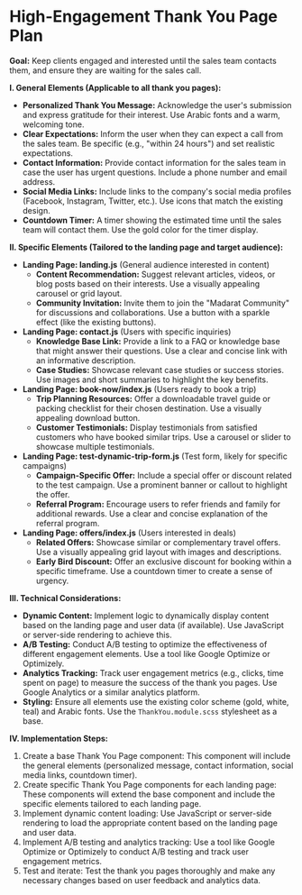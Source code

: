 # High-Engagement Thank You Page Plan

**Goal:** Keep clients engaged and interested until the sales team contacts them, and ensure they are waiting for the sales call.

**I. General Elements (Applicable to all thank you pages):**

*   **Personalized Thank You Message:** Acknowledge the user's submission and express gratitude for their interest. Use Arabic fonts and a warm, welcoming tone.
*   **Clear Expectations:** Inform the user when they can expect a call from the sales team. Be specific (e.g., "within 24 hours") and set realistic expectations.
*   **Contact Information:** Provide contact information for the sales team in case the user has urgent questions. Include a phone number and email address.
*   **Social Media Links:** Include links to the company's social media profiles (Facebook, Instagram, Twitter, etc.). Use icons that match the existing design.
*   **Countdown Timer:** A timer showing the estimated time until the sales team will contact them. Use the gold color for the timer display.

**II. Specific Elements (Tailored to the landing page and target audience):**

*   **Landing Page: landing.js** (General audience interested in content)
    *   **Content Recommendation:** Suggest relevant articles, videos, or blog posts based on their interests. Use a visually appealing carousel or grid layout.
    *   **Community Invitation:** Invite them to join the "Madarat Community" for discussions and collaborations. Use a button with a sparkle effect (like the existing buttons).
*   **Landing Page: contact.js** (Users with specific inquiries)
    *   **Knowledge Base Link:** Provide a link to a FAQ or knowledge base that might answer their questions. Use a clear and concise link with an informative description.
    *   **Case Studies:** Showcase relevant case studies or success stories. Use images and short summaries to highlight the key benefits.
*   **Landing Page: book-now/index.js** (Users ready to book a trip)
    *   **Trip Planning Resources:** Offer a downloadable travel guide or packing checklist for their chosen destination. Use a visually appealing download button.
    *   **Customer Testimonials:** Display testimonials from satisfied customers who have booked similar trips. Use a carousel or slider to showcase multiple testimonials.
*   **Landing Page: test-dynamic-trip-form.js** (Test form, likely for specific campaigns)
    *   **Campaign-Specific Offer:** Include a special offer or discount related to the test campaign. Use a prominent banner or callout to highlight the offer.
    *   **Referral Program:** Encourage users to refer friends and family for additional rewards. Use a clear and concise explanation of the referral program.
*   **Landing Page: offers/index.js** (Users interested in deals)
    *   **Related Offers:** Showcase similar or complementary travel offers. Use a visually appealing grid layout with images and descriptions.
    *   **Early Bird Discount:** Offer an exclusive discount for booking within a specific timeframe. Use a countdown timer to create a sense of urgency.

**III. Technical Considerations:**

*   **Dynamic Content:** Implement logic to dynamically display content based on the landing page and user data (if available). Use JavaScript or server-side rendering to achieve this.
*   **A/B Testing:** Conduct A/B testing to optimize the effectiveness of different engagement elements. Use a tool like Google Optimize or Optimizely.
*   **Analytics Tracking:** Track user engagement metrics (e.g., clicks, time spent on page) to measure the success of the thank you pages. Use Google Analytics or a similar analytics platform.
*   **Styling:** Ensure all elements use the existing color scheme (gold, white, teal) and Arabic fonts. Use the `ThankYou.module.scss` stylesheet as a base.

**IV. Implementation Steps:**

1.  Create a base Thank You Page component: This component will include the general elements (personalized message, contact information, social media links, countdown timer).
2.  Create specific Thank You Page components for each landing page: These components will extend the base component and include the specific elements tailored to each landing page.
3.  Implement dynamic content loading: Use JavaScript or server-side rendering to load the appropriate content based on the landing page and user data.
4.  Implement A/B testing and analytics tracking: Use a tool like Google Optimize or Optimizely to conduct A/B testing and track user engagement metrics.
5.  Test and iterate: Test the thank you pages thoroughly and make any necessary changes based on user feedback and analytics data.